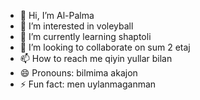 - 👋 Hi, I’m Al-Palma
- 👀 I’m interested in voleyball
- 🌱 I’m currently learning shaptoli
- 💞️ I’m looking to collaborate on sum 2 etaj
- 📫 How to reach me qiyin yullar bilan
- 😄 Pronouns: bilmima akajon
- ⚡ Fun fact: men uylanmaganman

<!---
toxayozilov/toxayozilov is a ✨ special ✨ repository because its `README.md` (this file) appears on your GitHub profile.
You can click the Preview link to take a look at your changes.
--->
